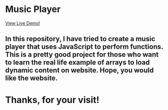 # Music Player
<a href="https://student-piyushmishra.github.io/music-player/">View Live Demo!</a>

<h2>In this repository, I have tried to create a music player that uses JavaScript to perform functions. This is a pretty good project for those who want to learn the real life example of arrays to load dynamic content on website. Hope, you would like the website.</h2>

<h1>Thanks, for your visit!</h1>
